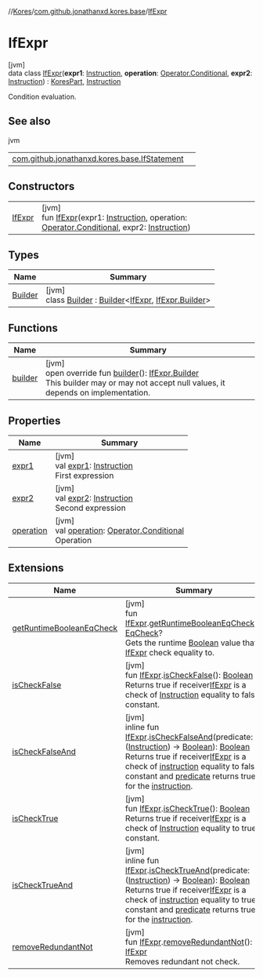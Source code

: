 //[Kores](../../../index.md)/[com.github.jonathanxd.kores.base](../index.md)/[IfExpr](index.md)

# IfExpr

[jvm]\
data class [IfExpr](index.md)(**expr1**: [Instruction](../../com.github.jonathanxd.kores/-instruction/index.md), **operation**: [Operator.Conditional](../../com.github.jonathanxd.kores.operator/-operator/-conditional/index.md), **expr2**: [Instruction](../../com.github.jonathanxd.kores/-instruction/index.md)) : [KoresPart](../../com.github.jonathanxd.kores/-kores-part/index.md), [Instruction](../../com.github.jonathanxd.kores/-instruction/index.md)

Condition evaluation.

## See also

jvm

| | |
|---|---|
| [com.github.jonathanxd.kores.base.IfStatement](../-if-statement/index.md) |  |

## Constructors

| | |
|---|---|
| [IfExpr](-if-expr.md) | [jvm]<br>fun [IfExpr](-if-expr.md)(expr1: [Instruction](../../com.github.jonathanxd.kores/-instruction/index.md), operation: [Operator.Conditional](../../com.github.jonathanxd.kores.operator/-operator/-conditional/index.md), expr2: [Instruction](../../com.github.jonathanxd.kores/-instruction/index.md)) |

## Types

| Name | Summary |
|---|---|
| [Builder](-builder/index.md) | [jvm]<br>class [Builder](-builder/index.md) : [Builder](../../com.github.jonathanxd.kores.builder/-builder/index.md)<[IfExpr](index.md), [IfExpr.Builder](-builder/index.md)> |

## Functions

| Name | Summary |
|---|---|
| [builder](builder.md) | [jvm]<br>open override fun [builder](builder.md)(): [IfExpr.Builder](-builder/index.md)<br>This builder may or may not accept null values, it depends on implementation. |

## Properties

| Name | Summary |
|---|---|
| [expr1](expr1.md) | [jvm]<br>val [expr1](expr1.md): [Instruction](../../com.github.jonathanxd.kores/-instruction/index.md)<br>First expression |
| [expr2](expr2.md) | [jvm]<br>val [expr2](expr2.md): [Instruction](../../com.github.jonathanxd.kores/-instruction/index.md)<br>Second expression |
| [operation](operation.md) | [jvm]<br>val [operation](operation.md): [Operator.Conditional](../../com.github.jonathanxd.kores.operator/-operator/-conditional/index.md)<br>Operation |

## Extensions

| Name | Summary |
|---|---|
| [getRuntimeBooleanEqCheck](../../com.github.jonathanxd.kores.inspect/get-runtime-boolean-eq-check.md) | [jvm]<br>fun [IfExpr](index.md).[getRuntimeBooleanEqCheck](../../com.github.jonathanxd.kores.inspect/get-runtime-boolean-eq-check.md)(): [EqCheck](../../com.github.jonathanxd.kores.inspect/-eq-check/index.md)?<br>Gets the runtime [Boolean](https://kotlinlang.org/api/latest/jvm/stdlib/kotlin/-boolean/index.html) value that [IfExpr](index.md) check equality to. |
| [isCheckFalse](../../com.github.jonathanxd.kores.inspect/is-check-false.md) | [jvm]<br>fun [IfExpr](index.md).[isCheckFalse](../../com.github.jonathanxd.kores.inspect/is-check-false.md)(): [Boolean](https://kotlinlang.org/api/latest/jvm/stdlib/kotlin/-boolean/index.html)<br>Returns true if receiver[IfExpr](index.md) is a check of [Instruction](../../com.github.jonathanxd.kores/-instruction/index.md) equality to false constant. |
| [isCheckFalseAnd](../../com.github.jonathanxd.kores.inspect/is-check-false-and.md) | [jvm]<br>inline fun [IfExpr](index.md).[isCheckFalseAnd](../../com.github.jonathanxd.kores.inspect/is-check-false-and.md)(predicate: ([Instruction](../../com.github.jonathanxd.kores/-instruction/index.md)) -> [Boolean](https://kotlinlang.org/api/latest/jvm/stdlib/kotlin/-boolean/index.html)): [Boolean](https://kotlinlang.org/api/latest/jvm/stdlib/kotlin/-boolean/index.html)<br>Returns true if receiver[IfExpr](index.md) is a check of [instruction](../../com.github.jonathanxd.kores/-instruction/index.md) equality to false constant and [predicate](../../com.github.jonathanxd.kores.inspect/is-check-false-and.md) returns true for the [instruction](../../com.github.jonathanxd.kores/-instruction/index.md). |
| [isCheckTrue](../../com.github.jonathanxd.kores.inspect/is-check-true.md) | [jvm]<br>fun [IfExpr](index.md).[isCheckTrue](../../com.github.jonathanxd.kores.inspect/is-check-true.md)(): [Boolean](https://kotlinlang.org/api/latest/jvm/stdlib/kotlin/-boolean/index.html)<br>Returns true if receiver[IfExpr](index.md) is a check of [Instruction](../../com.github.jonathanxd.kores/-instruction/index.md) equality to true constant. |
| [isCheckTrueAnd](../../com.github.jonathanxd.kores.inspect/is-check-true-and.md) | [jvm]<br>inline fun [IfExpr](index.md).[isCheckTrueAnd](../../com.github.jonathanxd.kores.inspect/is-check-true-and.md)(predicate: ([Instruction](../../com.github.jonathanxd.kores/-instruction/index.md)) -> [Boolean](https://kotlinlang.org/api/latest/jvm/stdlib/kotlin/-boolean/index.html)): [Boolean](https://kotlinlang.org/api/latest/jvm/stdlib/kotlin/-boolean/index.html)<br>Returns true if receiver[IfExpr](index.md) is a check of [instruction](../../com.github.jonathanxd.kores/-instruction/index.md) equality to true constant and [predicate](../../com.github.jonathanxd.kores.inspect/is-check-true-and.md) returns true for the [instruction](../../com.github.jonathanxd.kores/-instruction/index.md). |
| [removeRedundantNot](../../com.github.jonathanxd.kores.inspect/remove-redundant-not.md) | [jvm]<br>fun [IfExpr](index.md).[removeRedundantNot](../../com.github.jonathanxd.kores.inspect/remove-redundant-not.md)(): [IfExpr](index.md)<br>Removes redundant not check. |
